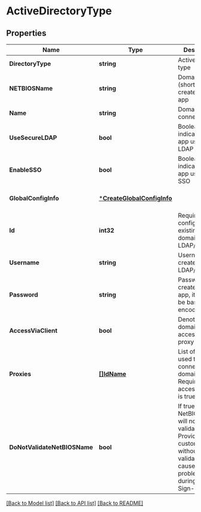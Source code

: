 # ActiveDirectoryType

## Properties
Name | Type | Description | Notes
------------ | ------------- | ------------- | -------------
**DirectoryType** | **string** | Active directory type | [default to null]
**NETBIOSName** | **string** | Domain name (short name) to create LDAP app | [default to null]
**Name** | **string** | Domain connect name | [default to null]
**UseSecureLDAP** | **bool** | Boolean to indicate if the app use secure LDAP | [optional] [default to null]
**EnableSSO** | **bool** | Boolean to indicate if the app use enable SSO | [optional] [default to null]
**GlobalConfigInfo** | [***CreateGlobalConfigInfo**](CreateGlobalConfigInfo.md) |  | [optional] [default to null]
**Id** | **int32** | Required when configuring an existing dummy domain as LDAP/AD | [optional] [default to null]
**Username** | **string** | Username to create LDAP/AD app | [default to null]
**Password** | **string** | Password to create LDAP app, it should be base64 encoded | [default to null]
**AccessViaClient** | **bool** | Denotes if the domain is accessed via a proxy | [optional] [default to null]
**Proxies** | [**[]IdName**](IdName.md) | List of proxies used to connect to the domain. Required if accessViaClient is true. | [optional] [default to null]
**DoNotValidateNetBIOSName** | **bool** | If true, the NetBIOS name will not be validated. Providing a custom name without validation may cause problems during Single Sign-On. | [optional] [default to null]

[[Back to Model list]](../README.md#documentation-for-models) [[Back to API list]](../README.md#documentation-for-api-endpoints) [[Back to README]](../README.md)

